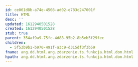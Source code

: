 ```yaml
---
id: ce061d8b-a74e-4508-ad02-e783c247001f
title: HTML
desc: ''
updated: 1612940501528
created: 1612940501528
stub: true
parent: 354af9a9-75fc-4d88-95b2-8b5eb5f29fec
children:
  - 5f53b9b1-b970-491f-a3c9-d315df3f3b59
fname: ang.dd.html.ang.zdarzenie.ts.funkcja.html.dom.html
hpath: ang.dd.html.ang.zdarzenie.ts.funkcja.html.dom.html
---
```



